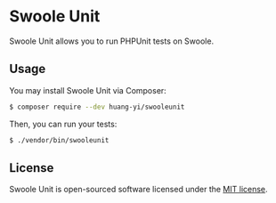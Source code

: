 # Swoole Unit

Swoole Unit allows you to run PHPUnit tests on Swoole.

## Usage

You may install Swoole Unit via Composer:

```sh
$ composer require --dev huang-yi/swooleunit
```

Then, you can run your tests:

```sh
$ ./vendor/bin/swooleunit
```

## License

Swoole Unit is open-sourced software licensed under the [MIT license](LICENSE).
